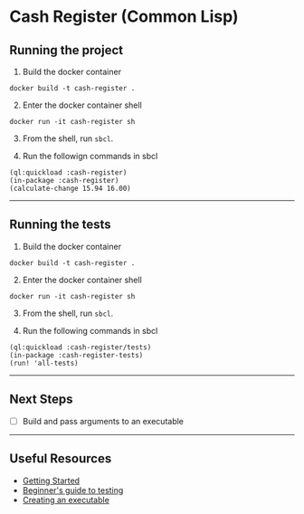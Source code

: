 # Cash Register (Common Lisp)

## Running the project

1. Build the docker container

```
docker build -t cash-register .
```

2. Enter the docker container shell

```
docker run -it cash-register sh
```

3. From the shell, run `sbcl`.

4. Run the followign commands in sbcl

```sbcl
(ql:quickload :cash-register)
(in-package :cash-register)
(calculate-change 15.94 16.00)
```

---

## Running the tests

1. Build the docker container

```
docker build -t cash-register .
```

2. Enter the docker container shell

```
docker run -it cash-register sh
```

3. From the shell, run `sbcl`.

4. Run the following commands in sbcl

``` sbcl
(ql:quickload :cash-register/tests)
(in-package :cash-register-tests)
(run! 'all-tests)
```
---
## Next Steps

- [ ] Build and pass arguments to an executable

---

## Useful Resources

- [Getting Started](https://lispcookbook.github.io/cl-cookbook/getting-started.html)
- [Beginner's guide to testing](https://turtleware.eu/posts/Tutorial-Working-with-FiveAM.html)
- [Creating an executable](https://lispcookbook.github.io/cl-cookbook/scripting.html)